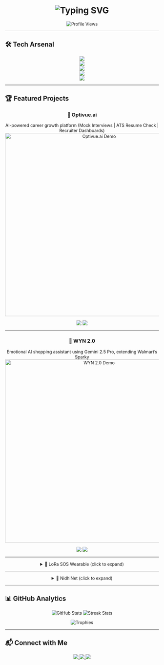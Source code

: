 <!-- Animated Typing Header -->
<h1 align="center">
  <img src="https://readme-typing-svg.herokuapp.com?font=Fira+Code&weight=600&size=28&duration=4000&pause=1000&center=true&vCenter=true&width=900&lines=Hi+%F0%9F%91%8B%2C+I'm+Nithin+K;Software+Engineer+Intern+%40+Praskla+Technology;Full+Stack+%7C+AI%2FML+Developer;Builder+of+Scalable+%26+Impactful+Projects;Innovator+%7C+Future+Top-MNC+Engineer" alt="Typing SVG" />
</h1>

<p align="center">
  <img src="https://komarev.com/ghpvc/?username=NITHIN4747&style=for-the-badge&color=brightgreen" alt="Profile Views" />
</p>

---

## 🛠️ Tech Arsenal  

<p align="center">
  <img src="https://skillicons.dev/icons?i=python,js,java,cpp" /><br/>
  <img src="https://skillicons.dev/icons?i=react,next,tailwind,nodejs,express,fastapi,flask" /><br/>
  <img src="https://skillicons.dev/icons?i=mongodb,firebase,mysql" /><br/>
  <img src="https://skillicons.dev/icons?i=docker,vercel,githubactions" /><br/>
  <img src="https://skillicons.dev/icons?i=arduino" />
</p>

---

## 🏆 Featured Projects  

<div align="center">

### 🔹 Optivue.ai  
AI-powered career growth platform (Mock Interviews | ATS Resume Check | Recruiter Dashboards)  
<a href="https://github.com/NITHIN4747/optivue.ai">
  <img src="https://github.com/NITHIN4747/NITHIN4747/blob/main/assets/optivue.gif" width="600" alt="Optivue.ai Demo"/>
</a>  
<p>
  <img src="https://img.shields.io/badge/Tech%20Stack-React%2C%20Node%2C%20Firebase%2C%20OpenAI-blue?style=for-the-badge" />
  <img src="https://img.shields.io/badge/Live%20Demo-Coming%20Soon-success?style=for-the-badge" />
</p>

---

### 🔹 WYN 2.0  
Emotional AI shopping assistant using Gemini 2.5 Pro, extending Walmart’s Sparky  
<a href="https://github.com/NITHIN4747/wyn_walmart">
  <img src="https://github.com/NITHIN4747/NITHIN4747/blob/main/assets/wyn.gif" width="600" alt="WYN 2.0 Demo"/>
</a>  
<p>
  <img src="https://img.shields.io/badge/Tech%20Stack-React%2C%20Node%2C%20Gemini%202.5%20Pro-red?style=for-the-badge" />
  <img src="https://img.shields.io/badge/Enterprise%20Integration-Retail%20%7C%20AI-orange?style=for-the-badge" />
</p>

---

<details>
<summary>🔹 LoRa SOS Wearable (click to expand)</summary>
<br/>
Offline emergency alert system for trekkers, women’s safety & disaster response.  

📊 **Highlights:**  
- **Range:** 500m+  
- **Performance:** Sub-second alert delivery  
- **Battery:** 30-day life  

🔧 **Tech:** Custom PCB | LoRa | ESP32  
🌍 **Impact:** Pilot deployments across 3 states | Designed for 1M+ users  
</details>

---

<details>
<summary>🔹 NidhiNet (click to expand)</summary>
<br/>
AI-driven public finance tracker for transparent governance & anomaly detection.  

📊 **Highlights:**  
- **Scale:** Analyzed $2B+ budgets  
- **Accuracy:** 85% anomaly detection  
- **Civic Impact:** Empowering 10M+ citizens  

🔧 **Tech:** Real-time data engineering | AI anomaly detection  
🌍 **Goal:** Reducing corruption with financial transparency  
</details>

</div>

---

## 📊 GitHub Analytics  

<p align="center">
  <img src="https://github-readme-stats.vercel.app/api?username=NITHIN4747&show_icons=true&theme=radical" alt="GitHub Stats" />
  <img src="https://github-readme-streak-stats.herokuapp.com/?user=NITHIN4747&theme=radical" alt="Streak Stats" />
</p>

<p align="center">
  <img src="https://github-profile-trophy.vercel.app/?username=NITHIN4747&theme=radical&no-frame=true&margin-w=15&margin-h=15" alt="Trophies"/>
</p>

---

## 📬 Connect with Me  

<p align="center">
  <a href="https://www.linkedin.com/in/nithink47">
    <img src="https://img.shields.io/badge/LinkedIn-Nithin%20K-blue?style=for-the-badge&logo=linkedin" />
  </a>
  <a href="mailto:nithinofficial47@gmail.com">
    <img src="https://img.shields.io/badge/Email-nithinofficial47%40gmail.com-red?style=for-the-badge&logo=gmail" />
  </a>
  <a href="tel:+917448398216">
    <img src="https://img.shields.io/badge/Phone-%2B91--7448398216-brightgreen?style=for-the-badge&logo=whatsapp" />
  </a>
</p>
